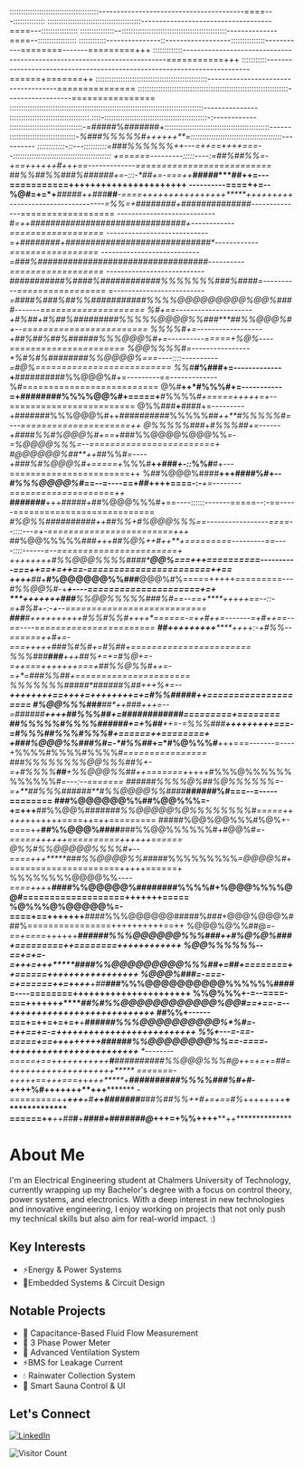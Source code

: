 :::::::::::::::::::::::::::::::::::::::----------------------------------------====---::::::::::::::
:::::::::::::::::::::::::::::::::::::::::------------------------------------====---::::::::::::::::
:::::::::::::::--::::::::::::::::::::::::::::::::::::::::::::::--------------====--:::::::::::::::::
::::::::::::---------------::------------------:::::::::::::::-----------========-------=========+++
:::::::::::::-------------------------------------------------------------------------===========+++
:::::::::::-------------------------------------------------------------------------======+=======++
:::::::::::::::::::::::::::::::::::::::::::::::::------------------------------------===============
::::::::::::::::::::::::::::::::::::::::::::::::::::::::::::::::::------------------================
:::::::::::::::::::::::::::::::::::::::::::::::::::::::::::::::::::::::::::::::::::::---------------
:::::::::::::::::::::::::::::::::::.::::-:::::::::::::::::::::::::::::::::::::::::::::-:------------
::::::::::::::::::::::::::::::::-=#####%#######+::::::::::::::::::::::::::::::::::::::::::::::------
:::::::::::::::::::::::::::::-*%###%%%%%#++++++**=::::::::::::::::::::::::::::::::::::::::----------
::::::::::::-::---::::::::::=###%%%%%%++---=++==++++===--:::::::::::::::::::::::::::::::::::::::::::
*+======---------:::::----:=##%##%%*=-+==+*++***+++*#*+++**==-------------==========================
##%%##%%###%######**+=-:::-*##+=-===++*****#****#***###****##++=---===========++++++++++++++++++++++
----------====+********+=--%@#=+=*+*****##**##***#*++###***##****-====++++++++++++++++*****+++++++++
--------------------------=%%*=+***###*#####**+*##***####*######*##*--------------==================
---------------------------#*=++############***##################*#**+------------==================
----------------------------=+#*#######*+#############################*------------=================
---------------------------=**###%##**################*################*----------==================
---------------------------*###########%####%############%%%%%%%###%####=----------=================
=-------------------------=####%#*##%##%%###########%%%%@@@@@@@@@%@@%####-------====================
%#+==---------------------+#%##+#%##%#########%%%%%@@@@%%###****##%%@@@%#+--========================
%%%%#*+=------------------+##**%##%##%######%%%@@@%#+=----------=====+%@%*----======================
%@@%%%%#*=----------------+%*#%#%########%%@@@@%*===----::::----------=#@%==========================
%%#***#%###+=-------------+**##########%%@@@%#+=---------==-------------%#==========================
@%#**++*#%%%#+=-----------=+########%%%%@@%#+=====+**#%%%%#*+=====+++++=+*--========================
@%%###**+**####+=---------+#######%%%@@@%#++##########%%%%%##*++**#%%%%%#=---=====================++
@%%%%%###*+*#%%%##+=------+####%%#%@@@%#+==+*###%%@@@@%@@@%%*=-=%@@@@%%%=--========================+
#@@@@@@%##**++*##%%#*=----+###%#%@@@%#+=====+*%%%#**++*##*#*+-::*%%#**#+---=======================++
%##%@@@%####**+++####%#+--*#%%%@@@@%#*==--=----==+*##*++++====-:-***+=--------====================++
****##*#####****+++*#####+*##%@@@%%%#+==----::::::-------=====--:-==-----===========================
***#%@%%##########*++*##%%+#%@@@%**%%*==-----------------====--::::---=+-========================+++
*#***#%@@%%%%%###****+++*##%@%*++#++**+=========---------==----::::------=--=======================+
++++++++*#%%@@@%%%%####*****@@%===+++==========----------===+**+==+=++==-=======================++==
*++++***##*+**#%@@@@@@%%###**@@@%#%=====+++++=========---*#%%@@%#*-+***+----=====================+=+
****+++++++*###**%%@@%%%%%##**#%#**==--==+****+++++==--::-=+**#%#+-:-+*--===========================
***###**#*++++++++++*#%%#%%#++++*======-=++**#**++=-------=+**#+**+==--==----=======================
***##*+++++++++*******++++:-+#%%*--======++**#**+=-===+++++**##*#%#%#+=#%##*+=======================
%%%###*****###***+++*##%+=+=*#%@+=-=++===+++++++===+##%%@%%#**++=-=+*=###%%##+======================
%%%%%%%####**#*######%##++**+**%*=--*****++++++++==+*+++=+++++++*+=+=#%%#####*++====================
**#%@@%%%###******##*++##**#**+++=--=######**********++++*##%%%##*+=*############*=========+========
*#***#%%%%%#%%%%######*+=+*%##****+=-=*%%%###********++++++++*+===-=#%%%##%%%#%%%#+======++========+
****+****##*#%@@@%%###%#=-*#%%##*****+=*#%@%%%#**+++===-------=----+%%%%#%%%%#%%%%#*================
****###%%%%%%%%@@%%%##%+-=+*#%%%%**##***+*%%@@@%%##*++=======+*++++#%%%@%%%%%%%%%%%%#*=---:--=======
######%%%%@%##%@%%%%%%=-=+**##%%%###*#*##**#%%@@@@%%###*#**######%*******#*******===--=-----========
###%@@@@@@%%##%@@%%%=-+=+++**##%%@@%##*#*#*###%%@@@@@%@%%%%%%%%#=====++++++*++++++====++=++=========
#####%@@%@@%%%#%@%+-====+*+***##%%@@@%####**###%%@@%%%%%%#+#@@%#*=-=====++++++==========++++++======
@%%#%%@@@@@%%%%#+--====+++*****###%%@@@@%%##*###%%%%%%%%%*=@@@@%#*+=====================+++++======+
%%%%%%%%@@@@%%*----====+++*+***#*###%%@@@@@%########%%%%#+%@@@%%%%@@#===================+++++++=====
%@%%%@%@@@@@%=-====+==+++++++***#*###%%%@@@@@@#####%##*#*+@@@%@@@%###%================++++++++++==++
%@@@%@%%##@*=-==+====*++++++*****######%%%@@@@@@%%%###**++*#%@%@%###+=========++========++++++++++++
%@@%%%%%%*--==+=+=-=+++=+++**********####%%@@@@@@@@@%%%##****+=*##+========++======+++++++++++++++++
%@@@%###=-===-=+======++=++++**+##*****###%%%@@@@@@@@@@%%%%%%####=----========++++++++++++++++++++++
%%@%%%+-=--====-===++++++*+**********#****#%#%%@@@@@@@@@@@@%@@#==+==-=--+++++++++++++++++++++++++++*
##%%+------===+=++=+=+=+*****+********#**#####%%%@@@@@@@@@@%*%#=-=++==+=-=++++++++++++++++++++++++++
%%+---=-==-=====+==++++**++++*+************######%%@@@@@@@@%**%==-=*===**-++++++++++++++++++++++++**
*--------=====+==+++++**+++*+*++******#****##########%%@@@%%%#@++*=+*=+=##=++++++++++++++++++++*****
=======-+++++==+++===+*+*+++*****+**********#*#########%%%%###%#+#*-+*+++%#+++++++**+++*************
-=========++****+++***+*#******+***+*********###*###*#**###%##%%++#+=+*==#%*++++++++**+*************
======++***+**+*##******#****+***#*******###*+#*##*******#*##*#@*+**++**=+%%++++****++**************



# About Me
I'm an Electrical Engineering student at Chalmers University of Technology, currently wrapping up my Bachelor's degree with a focus on control theory, power systems, and electronics. With a deep interest in new technologies and innovative engineering, I enjoy working on projects that not only push my technical skills but also aim for real-world impact. :)

## Key Interests
- ⚡Energy & Power Systems
- 🔋Embedded Systems & Circuit Design

## Notable Projects
- 🌊 Capacitance-Based Fluid Flow Measurement
- 🔌 3 Phase Power Meter
- 💨 Advanced Ventilation System
- ⚡BMS for Leakage Current
- 💧 Rainwater Collection System
- 🥵 Smart Sauna Control & UI

## Let's Connect
[![LinkedIn](https://img.icons8.com/fluency/48/000000/linkedin.png)](https://www.linkedin.com/in/adam-michelin)

![Visitor Count](https://komarev.com/ghpvc/?username=Michelingumman&color=green)
<!---
Michelingumman/Michelingumman is a ✨ special ✨ repository because its `README.md` (this file) appears on your GitHub profile.
You can click the Preview link to take a look at your changes.
--->
